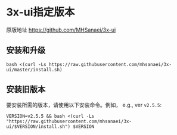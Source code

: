 # 3x-ui指定版本
原版地址 https://github.com/MHSanaei/3x-ui

## 安装和升级

```
bash <(curl -Ls https://raw.githubusercontent.com/mhsanaei/3x-ui/master/install.sh)
```

## 安装旧版本

要安装所需的版本，请使用以下安装命令。例如， e.g., ver `v2.5.5`:

```
VERSION=v2.5.5 && bash <(curl -Ls "https://raw.githubusercontent.com/mhsanaei/3x-ui/$VERSION/install.sh") $VERSION
```
